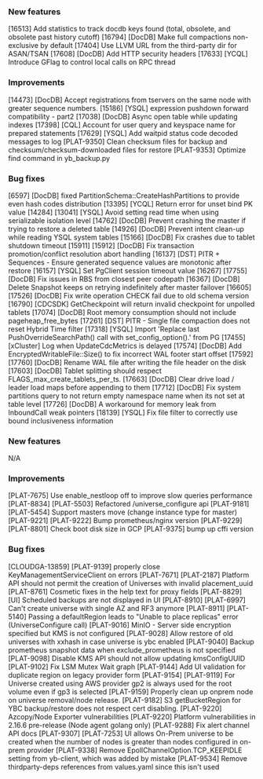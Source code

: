 ### New features

[16513] Add statistics to track docdb keys found (total, obsolete, and obsolete past history cutoff)
[16794] [DocDB] Make full compactions non-exclusive by default
[17404] Use LLVM URL from the third-party dir for ASAN/TSAN
[17608] [DocDB] Add HTTP security headers
[17633] [YCQL] Introduce GFlag to control local calls on RPC thread

### Improvements

[14473] [DocDB] Accept registrations from tservers on the same node with greater sequence numbers.
[15186] [YSQL] expression pushdown forward compatibility - part2
[17038] [DocDB] Async open table while updating indexes
[17398] [CQL] Account for user query and keyspace name for prepared statements
[17629] [YSQL] Add waitpid status code decoded messages to log
[PLAT-9350] Clean checksum files for backup and checksum/checksum-downloaded files for restore
[PLAT-9353] Optimize find command in yb_backup.py

### Bug fixes

[6597] [DocDB] fixed PartitionSchema::CreateHashPartitions to provide even hash codes distribution
[13395] [YCQL] Return error for unset bind PK value
[14284] [13041] [YSQL] Avoid setting read time when using serializable isolation level
[14762] [DocDB] Prevent crashing the master if trying to restore a deleted table
[14926] [DocDB] Prevent intent clean-up while reading YSQL system tables
[15166] [DocDB] Fix crashes due to tablet shutdown timeout
[15911] [15912] [DocDB] Fix transaction promotion/conflict resolution abort handling
[16137] [DST] PITR + Sequences - Ensure generated sequence values are monotonic after restore
[16157] [YSQL] Set PgClient session timeout value
[16267] [17755] [DocDB] Fix issues in RBS from closest peer codepath
[16367] [DocDB] Delete Snapshot keeps on retrying indefinitely after master failover
[16605] [17526] [DocDB] Fix write operation CHECK fail due to old schema version
[16790] [CDCSDK] GetCheckpoint will return invalid checkpoint for unpolled tablets
[17074] [DocDB] Root memory consumption should not include pageheap_free_bytes
[17261] [DST] PITR - Single file compaction does not reset Hybrid Time filter
[17318] [YSQL] Import 'Replace last PushOverrideSearchPath() call with set_config_option().' from PG
[17455] [xCluster] Log when UpdateCdcMetrics is delayed
[17574] [DocDB] Add EncryptedWritableFile::Size() to fix incorrect WAL footer start offset
[17592] [17760] [DocDB] Rename WAL file after writing the file header on the disk
[17603] [DocDB] Tablet splitting should respect FLAGS_max_create_tablets_per_ts.
[17663] [DocDB] Clear drive load / leader load maps before appending to them
[17712] [DocDB] Fix system partitions query to not return empty namespace name when its not set at table level
[17726] [DocDB] A workaround for memory leak from InboundCall weak pointers
[18139] [YSQL] Fix file filter to correctly use bound inclusiveness information


### New features

N/A


### Improvements

[PLAT-7675] Use enable_nestloop off to improve slow queries performance
[PLAT-8834] [PLAT-5503] Refactored /universe_configure api
[PLAT-9181] [PLAT-5454] Support masters move (change instance type for master)
[PLAT-9221] [PLAT-9222] Bump prometheus/nginx version
[PLAT-9229] [PLAT-8801] Check boot disk size in GCP
[PLAT-9375] bump up cffi version

### Bug fixes

[CLOUDGA-13859] [PLAT-9139] properly close KeyManagementServiceClient on errors
[PLAT-7671] [PLAT-2187] Platform API should not permit the creation of Universes with invalid placement_uuid
[PLAT-8761] Cosmetic fixes in the help text for proxy fields
[PLAT-8829] [UI] Scheduled backups are not displayed in UI
[PLAT-8910] [PLAT-6997] Can't create universe with single AZ and RF3 anymore
[PLAT-8911] [PLAT-5140] Passing a defaultRegion leads to "Unable to place replicas" error (UniverseConfigure call)
[PLAT-9016] MinIO - Server side encryption specified but KMS is not configured
[PLAT-9028] Allow restore of old universes with xxhash in case universe is ybc enabled
[PLAT-9040] Backup prometheus snapshot data when exclude_prometheus is not specified
[PLAT-9098] Disable KMS API should not allow updating kmsConfigUUID
[PLAT-9102] Fix LSM Mutex Wait graph
[PLAT-9144] Add UI validation for duplicate region on legacy provider form
[PLAT-9154] [PLAT-9119] For Universe created using AWS provider gp2 is always used for the root volume even if gp3 is selected
[PLAT-9159] Properly clean up onprem node on universe removal/node release.
[PLAT-9182] S3 getBucketRegion for YBC backup/restore does not respect cert disabling.
[PLAT-9220] Azcopy/Node Exporter vulnerabilities
[PLAT-9220] Platform vulnerabilities in 2.16.6 pre-release (Node agent golang only)
[PLAT-9288] Fix alert channel API docs
[PLAT-9307] [PLAT-7253] UI allows On-Prem universe to be created when the number of nodes is greater than nodes configured in on-prem provider
[PLAT-9338] Remove EpollChannelOption.TCP_KEEPIDLE setting from yb-client, which was added by mistake
[PLAT-9534] Remove thirdparty-deps references from values.yaml since this isn't used